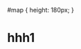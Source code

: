 <link rel="stylesheet" href="https://unpkg.com/leaflet@1.9.2/dist/leaflet.css"
     integrity="sha256-sA+zWATbFveLLNqWO2gtiw3HL/lh1giY/Inf1BJ0z14="
     crossorigin=""/>
 
<!-- Make sure you put this AFTER Leaflet's CSS -->
<script src="https://unpkg.com/leaflet@1.9.2/dist/leaflet.js"
     integrity="sha256-o9N1jGDZrf5tS+Ft4gbIK7mYMipq9lqpVJ91xHSyKhg="
     crossorigin=""></script>

#map { height: 180px; }     

<div id="map"></div>

     
<div id="text"></div>
<div id=two">
<h1>hhh1</h1>
</div>
 
<script>
document.getElementById("text").innerHTML = "Text added by JavaScript code";
var map = L.map('map').setView([51.505, -0.09], 13);
</script>
 
